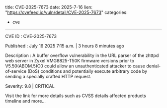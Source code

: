  
title: CVE-2025-7673
date: 2025-7-16
lien: "https://cvefeed.io/vuln/detail/CVE-2025-7673"
categories:
  - cve
---

CVE ID : CVE-2025-7673

Published :  July 16
2025
7:15 a.m. | 3 hours
8 minutes ago

Description : A buffer overflow vulnerability in the URL parser of the zhttpd web server in Zyxel VMG8825-T50K firmware versions prior to V5.50(ABOM.5)C0 could allow an unauthenticated attacker to cause denial-of-service (DoS) conditions and potentially execute arbitrary code by sending a specially crafted HTTP request.

Severity: 9.8 | CRITICAL

Visit the link for more details
such as CVSS details
affected products
timeline
and more...
